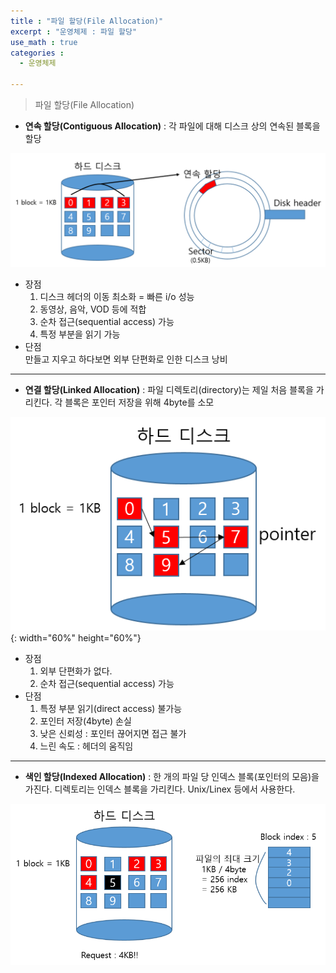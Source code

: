 ```yaml
---
title : "파일 할당(File Allocation)"
excerpt : "운영체제 : 파일 할당"
use_math : true
categories :
  - 운영체제

---
```


> 파일 할당(File Allocation)

- **연속 할당(Contiguous Allocation)** : 각 파일에 대해 디스크 상의 연속된 블록을 할당    

![](/assets/images/파일할당1.png)   
- 장점  
  1. 디스크 헤더의 이동 최소화 = 빠른 i/o 성능  
  2. 동영상, 음악, VOD 등에 적합  
  3. 순차 접근(sequential access) 가능  
  4. 특정 부분을 읽기 가능  
- 단점  
  만들고 지우고 하다보면 외부 단편화로 인한 디스크 낭비  

---

- **연결 할당(Linked Allocation)** : 파일 디렉토리(directory)는 제일 처음 블록을 가리킨다. 각 블록은 포인터 저장을 위해 4byte를 소모    

![](/assets/images/파일할당2.png){: width="60%" height="60%"}  

- 장점   
  1. 외부 단편화가 없다.  
  2. 순차 접근(sequential access) 가능    
- 단점  
  1. 특정 부분 읽기(direct access) 불가능  
  2. 포인터 저장(4byte) 손실  
  3. 낮은 신뢰성 : 포인터 끊어지면 접근 불가  
  4. 느린 속도 : 헤더의 움직임  

---

- **색인 할당(Indexed Allocation)** : 한 개의 파일 당 인덱스 블록(포인터의 모음)을 가진다. 디렉토리는 인덱스 블록을 가리킨다. Unix/Linex 등에서 사용한다.  

![](/assets/images/파일할당3.png)  
